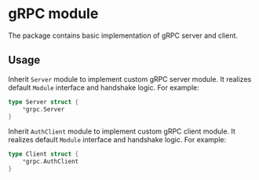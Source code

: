 # gRPC module

The package contains basic implementation of gRPC server and client.

## Usage

Inherit `Server` module to implement custom gRPC server module. It realizes default `Module` interface and handshake logic. For example:

```go
type Server struct {
	*grpc.Server
}
```


Inherit `AuthClient` module to implement custom gRPC client module. It realizes default `Module` interface and handshake logic. For example:

```go
type Client struct {
	*grpc.AuthClient
}
```